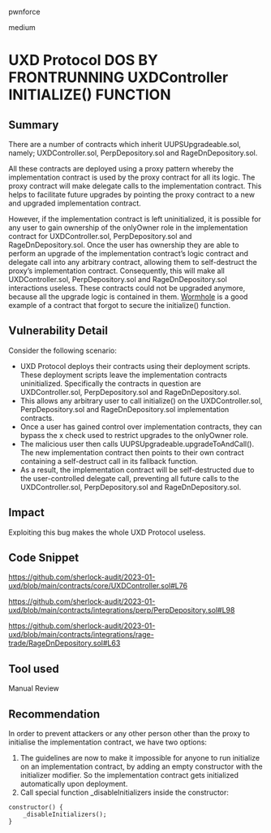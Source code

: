 pwnforce

medium

# UXD Protocol DOS BY FRONTRUNNING UXDController INITIALIZE() FUNCTION

## Summary
There are a number of contracts which inherit UUPSUpgradeable.sol, namely; UXDController.sol, PerpDepository.sol and RageDnDepository.sol.

All these contracts are deployed using a proxy pattern whereby the implementation contract is used by the proxy contract for all its logic. The proxy contract will make delegate calls to the implementation contract. This helps to facilitate future upgrades by pointing the proxy contract to a new and upgraded implementation contract.

However, if the implementation contract is left uninitialized, it is possible for any user to gain ownership of the onlyOwner role in the implementation contract for UXDController.sol, PerpDepository.sol and RageDnDepository.sol. Once the user has ownership they are able to perform an upgrade of the implementation contract’s logic contract and delegate call into any arbitrary contract, allowing them to self-destruct the proxy’s implementation contract. Consequently, this will make all UXDController.sol, PerpDepository.sol and RageDnDepository.sol interactions useless. These contracts could not be upgraded anymore, because all the upgrade logic is contained in them.
[Wormhole](https://medium.com/immunefi/wormhole-uninitialized-proxy-bugfix-review-90250c41a43a) is a good example of a contract that forgot to secure the initialize() function.

## Vulnerability Detail
Consider the following scenario:

- UXD Protocol deploys their contracts using their deployment scripts. These deployment scripts leave the implementation contracts uninitialized. Specifically the contracts in question are UXDController.sol, PerpDepository.sol and RageDnDepository.sol.
- This allows any arbitrary user to call initialize() on the UXDController.sol, PerpDepository.sol and RageDnDepository.sol implementation contracts.
- Once a user has gained control over implementation contracts, they can bypass the x check used to restrict upgrades to the onlyOwner role.
- The malicious user then calls UUPSUpgradeable.upgradeToAndCall(). The new implementation contract then points to their own contract containing a self-destruct call in its fallback function.
- As a result, the implementation contract will be self-destructed due to the user-controlled delegate call, preventing all future calls to the UXDController.sol, PerpDepository.sol and RageDnDepository.sol.

## Impact
Exploiting this bug makes the whole UXD Protocol useless. 

## Code Snippet
https://github.com/sherlock-audit/2023-01-uxd/blob/main/contracts/core/UXDController.sol#L76

https://github.com/sherlock-audit/2023-01-uxd/blob/main/contracts/integrations/perp/PerpDepository.sol#L98

https://github.com/sherlock-audit/2023-01-uxd/blob/main/contracts/integrations/rage-trade/RageDnDepository.sol#L63

## Tool used
Manual Review

## Recommendation
In order to prevent attackers or any other person other than the proxy to initialise the implementation contract, we have two options:

1. The guidelines are now to make it impossible for anyone to run initialize on an implementation contract, by adding an empty constructor with the initializer modifier. So the implementation contract gets initialized automatically upon deployment.   
2. Call special function _disableInitializers inside the constructor:
```solidity
constructor() {
    _disableInitializers();
} 

```